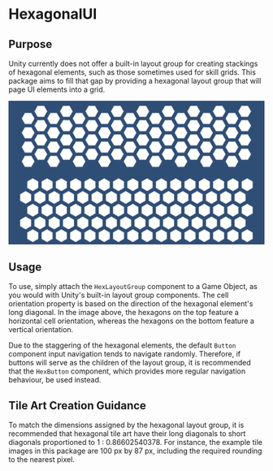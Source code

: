 # HexagonalUI

## Purpose

Unity currently does not offer a built-in layout group for creating stackings of hexagonal elements, such as those sometimes used for skill grids. This package aims to fill that gap by providing a hexagonal layout group that will page UI elements into a grid.

![HexLayoutGroup](HexLayoutGroup.png)

## Usage

To use, simply attach the `HexLayoutGroup` component to a Game Object, as you would with Unity's built-in layout group components. The cell orientation property is based on the direction of the hexagonal element's long diagonal. In the image above, the hexagons on the top feature a horizontal cell orientation, whereas the hexagons on the bottom feature a vertical orientation.

Due to the staggering of the hexagonal elements, the default `Button` component input navigation tends to navigate randomly. Therefore, if buttons will serve as the children of the layout group, it is recommended that the `HexButton` component, which provides more regular navigation behaviour, be used instead.

## Tile Art Creation Guidance

To match the dimensions assigned by the hexagonal layout group, it is recommended that hexagonal tile art have their long diagonals to short diagonals proportioned to 1 : 0.86602540378. For instance, the example tile images in this package are 100 px by 87 px, including the required rounding to the nearest pixel.
